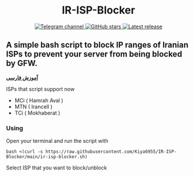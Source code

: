 <h1 align="center">IR-ISP-Blocker</h1>

<div align="center">
    <a href="https://t.me/savechannelkiya6955"> <img src="https://img.shields.io/badge/TelegramChannel-%230577B8?logo=telegram" alt="Telegram channel"/> </a>
    <a href="https://github.com/Kiya6955/IR-ISP-Blocker"> <img src="https://img.shields.io/github/stars/Kiya6955/IR-ISP-Blocker?style=flat" alt="GitHub stars"/> </a>
    <a href="https://github.com/Kiya6955/IR-ISP-Blocker/releases/latest"> <img src="https://img.shields.io/github/release/Kiya6955/IR-ISP-Blocker.svg" alt="Latest release"/> </a>
</div>

## A simple bash script to block IP ranges of **Iranian ISPs** to prevent your server from being blocked by GFW.
**[آموزش فارسی](https://telegra.ph/IR-ISP-Blocker-05-18-2)**

ISPs that script support now
- MCi ( Hamrah Aval )
- MTN ( Irancell )
- TCi ( Mokhaberat )
### Using
Open your terminal and run the script with
```
bash <(curl -s https://raw.githubusercontent.com/Kiya6955/IR-ISP-Blocker/main/ir-isp-blocker.sh)
```
Select ISP that you want to block/unblock
